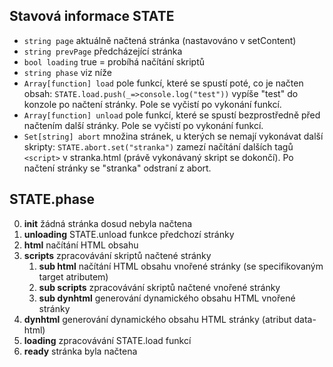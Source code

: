 ﻿## Stavová informace STATE

- `string page` aktuálně načtená stránka (nastavováno v setContent)
- `string prevPage` předcházející stránka
- `bool loading` true = probíhá načítání skriptů
- `string phase` viz níže
- `Array[function] load` pole funkcí, které se spustí poté, co je načten obsah: `STATE.load.push(_=>console.log("test"))` vypíše "test" do konzole po načtení stránky. Pole se vyčistí po vykonání funkcí.
- `Array[function] unload` pole funkcí, které se spustí bezprostředně před načtením další stránky. Pole se vyčistí po vykonání funkcí.
- `Set[string] abort` množina stránek, u kterých se nemají vykonávat další skripty: `STATE.abort.set("stranka")` zamezí načítání dalších tagů `<script>` v stranka.html (právě vykonávaný skript se dokončí). Po načtení stránky se "stranka" odstraní z abort.

## STATE.phase

0. **init** žádná stránka dosud nebyla načtena
1. **unloading** STATE.unload funkce předchozí stránky
2. **html** načítání HTML obsahu
3. **scripts** zpracovávání skriptů načtené stránky
    1. **sub html** načítání HTML obsahu vnořené stránky (se specifikovaným target atributem)
    2. **sub scripts** zpracovávání skriptů načtené vnořené stránky
    3. **sub dynhtml** generování dynamického obsahu HTML vnořené stránky
4. **dynhtml** generování dynamického obsahu HTML stránky (atribut data-html)
5. **loading** zpracovávání STATE.load funkcí
6. **ready** stránka byla načtena